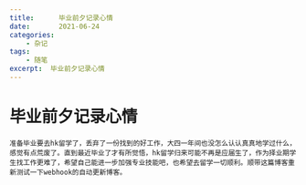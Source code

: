 ```yaml
---
title:      毕业前夕记录心情
date:       2021-06-24
categories:
    - 杂记
tags:
    - 随笔
excerpt:  毕业前夕记录心情
---
```

# 毕业前夕记录心情
	准备毕业要去hk留学了，丢弃了一份找到的好工作，大四一年间也没怎么认认真真地学过什么，感觉有点荒废了。直到最近毕业了才有所觉悟，hk留学归来可能不再是应届生了，作为择业期学生找工作更难了，希望自己能进一步加强专业技能吧，也希望去留学一切顺利。顺带这篇博客重新测试一下webhook的自动更新博客。
